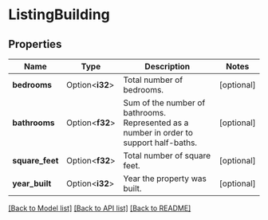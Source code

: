# ListingBuilding

## Properties

Name | Type | Description | Notes
------------ | ------------- | ------------- | -------------
**bedrooms** | Option<**i32**> | Total number of bedrooms. | [optional]
**bathrooms** | Option<**f32**> | Sum of the number of bathrooms. Represented as a number in order to support half-baths. | [optional]
**square_feet** | Option<**f32**> | Total number of square feet. | [optional]
**year_built** | Option<**i32**> | Year the property was built. | [optional]

[[Back to Model list]](../README.md#documentation-for-models) [[Back to API list]](../README.md#documentation-for-api-endpoints) [[Back to README]](../README.md)


